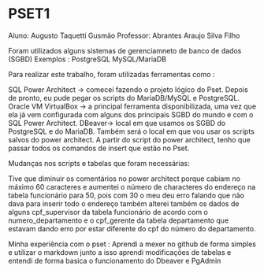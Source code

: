# PSET1
Aluno: Augusto Taquetti Gusmão
Professor: Abrantes Araujo Silva Filho

Foram utilizados alguns sistemas de gerenciamneto de banco de dados (SGBD)
Exemplos :
PostgreSQL
MySQL/MariaDB

Para realizar este trabalho, foram utilizadas ferramentas como :

SQL Power Architect -> comecei fazendo o projeto lógico do Pset. Depois de pronto, eu pude pegar os scripts do MariaDB/MySQL e PostgreSQL.
Oracle VM VirtualBox -> a principal ferramenta disponibilizada, uma vez que ela já vem configurada com alguns dos principais SGBD do mundo e com o SQL Power Architect.
DBeaver-> local em que usamos os SGBD do PostgreSQL e do MariaDB. Também será o local em que vou usar os scripts salvos do power architect. A partir do script do power architect, tenho que passar todos os comandos de insert que estão no Pset.

Mudanças nos scripts e tabelas que foram necessárias:

Tive que diminuir os comentários no power architect porque cabiam no máximo 60 caracteres e aumentei o número de characteres do endereço na tabela funcionário para 50, pois com 30 o meu deu erro falando que não dava para inserir todo o endereço também alterei também os dados de alguns cpf_supervisor da tabela funcionário de acordo com o numero_departamento e o cpf_gerente da tabela departamento que estavam dando erro por estar diferente do cpf do número do departamento.

Minha experiência com o pset :
Aprendi a mexer no github de forma simples e utilizar o markdown junto a isso aprendi modificações de tabelas e entendi de forma basica o funcionamento
do Dbeaver e PgAdmin
